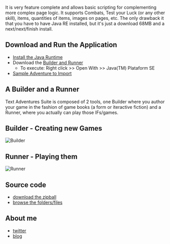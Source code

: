 It is very feature complete and allows basic scripting for complementing more complex page logic.
It supports Combats, Test your Luck (or any other skill), items, quantities of items, images on pages, etc.
The only drawback it that you have to have Java RE installed, but it's just a download 68MB and a next/next/finish install.

## Download and Run the Application
* [Install the Java Runtime](https://java.com/download)
* Download the [Builder and Runner](https://github.com/ghostsysoutnull/tas-dist/blob/master/text-adventures-suite.jar)
  * To execute: Right click >> Open With >> Java(TM) Plataform SE 
* [Sample Adventure to Import](https://github.com/ghostsysoutnull/tas-dist/blob/master/sample-quest.tas-adv.zip)

## A Builder and a Runner 
Text Adventures Suite is composed of 2 tools, one Builder where you author your game in the fashion of game books (a form or iteractive fiction) and a Runner, where you actually can play those IFs/games.

## Builder - Creating new Games
![Builder](https://ghostsysoutnull.github.io/tas-dist/img/builder.jpg)

## Runner - Playing them
![Runner](https://ghostsysoutnull.github.io/tas-dist/img/runner.jpg)

## Source code 
* [download the zipball](https://api.github.com/repos/ghostsysoutnull/text-adventures-suite/zipball/master)
* [browse the folders/files](https://github.com/ghostsysoutnull/text-adventures-suite)

## About me
* [twitter](https://twitter.com/bpfurtado)
* [blog](http://bpfurtado.livejournal.com)
